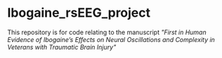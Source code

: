 # Ibogaine_rsEEG_project

This repository is for code relating to the manuscript _"First in Human Evidence of Ibogaine’s Effects on Neural Oscillations and Complexity in Veterans with Traumatic Brain Injury"_
